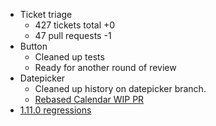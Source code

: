 * Ticket triage
  * 427 tickets total +0
  * 47 pull requests -1
* Button
  * Cleaned up tests
  * Ready for another round of review
* Datepicker
  * Cleaned up history on datepicker branch.
  * [Rebased Calendar WIP PR](https://github.com/jquery/jquery-ui/pull/1281)
* [1.11.0 regressions](https://bugs.jqueryui.com/query?status=!closed&keywords=~regression&report=40)
